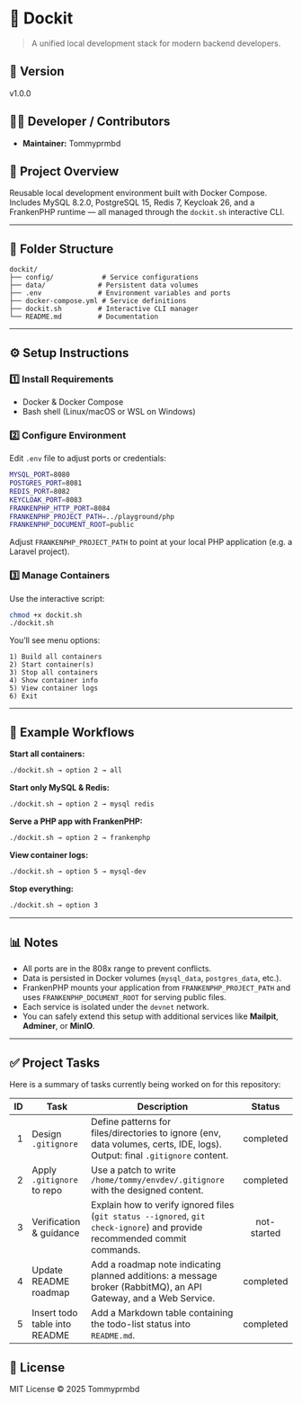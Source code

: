 # 🐳 Dockit

> A unified local development stack for modern backend developers.

## 📘 Version
v1.0.0

## 👨‍💻 Developer / Contributors
- **Maintainer:** Tommyprmbd

## 🧱 Project Overview
Reusable local development environment built with Docker Compose.  
Includes MySQL 8.2.0, PostgreSQL 15, Redis 7, Keycloak 26, and a FrankenPHP runtime — all managed through the `dockit.sh` interactive CLI.

---

## 📁 Folder Structure
```
dockit/
├── config/            # Service configurations
├── data/             # Persistent data volumes
├── .env              # Environment variables and ports
├── docker-compose.yml # Service definitions
├── dockit.sh         # Interactive CLI manager
└── README.md         # Documentation
```

---

## ⚙️ Setup Instructions

### 1️⃣ Install Requirements
- Docker & Docker Compose
- Bash shell (Linux/macOS or WSL on Windows)

### 2️⃣ Configure Environment
Edit `.env` file to adjust ports or credentials:
```bash
MYSQL_PORT=8080
POSTGRES_PORT=8081
REDIS_PORT=8082
KEYCLOAK_PORT=8083
FRANKENPHP_HTTP_PORT=8084
FRANKENPHP_PROJECT_PATH=../playground/php
FRANKENPHP_DOCUMENT_ROOT=public
```
Adjust `FRANKENPHP_PROJECT_PATH` to point at your local PHP application (e.g. a Laravel project).

### 3️⃣ Manage Containers
Use the interactive script:

```bash
chmod +x dockit.sh
./dockit.sh
```

You’ll see menu options:
```
1) Build all containers
2) Start container(s)
3) Stop all containers
4) Show container info
5) View container logs
6) Exit
```

---

## 🧠 Example Workflows

**Start all containers:**
```bash
./dockit.sh → option 2 → all
```

**Start only MySQL & Redis:**
```bash
./dockit.sh → option 2 → mysql redis
```

**Serve a PHP app with FrankenPHP:**
```bash
./dockit.sh → option 2 → frankenphp
```

**View container logs:**
```bash
./dockit.sh → option 5 → mysql-dev
```

**Stop everything:**
```bash
./dockit.sh → option 3
```

---

## 📊 Notes
- All ports are in the 808x range to prevent conflicts.
- Data is persisted in Docker volumes (`mysql_data`, `postgres_data`, etc.).
- FrankenPHP mounts your application from `FRANKENPHP_PROJECT_PATH` and uses `FRANKENPHP_DOCUMENT_ROOT` for serving public files.
- Each service is isolated under the `devnet` network.
- You can safely extend this setup with additional services like **Mailpit**, **Adminer**, or **MinIO**.

---

## ✅ Project Tasks

Here is a summary of tasks currently being worked on for this repository:

| ID | Task | Description | Status |
|---:|------|------------|:-----:|
| 1 | Design `.gitignore` | Define patterns for files/directories to ignore (env, data volumes, certs, IDE, logs). Output: final `.gitignore` content. | completed |
| 2 | Apply `.gitignore` to repo | Use a patch to write `/home/tommy/envdev/.gitignore` with the designed content. | completed |
| 3 | Verification & guidance | Explain how to verify ignored files (`git status --ignored`, `git check-ignore`) and provide recommended commit commands. | not-started |
| 4 | Update README roadmap | Add a roadmap note indicating planned additions: a message broker (RabbitMQ), an API Gateway, and a Web Service. | completed |
| 5 | Insert todo table into README | Add a Markdown table containing the todo-list status into `README.md`. | completed |


## 🧩 License
MIT License © 2025 Tommyprmbd
